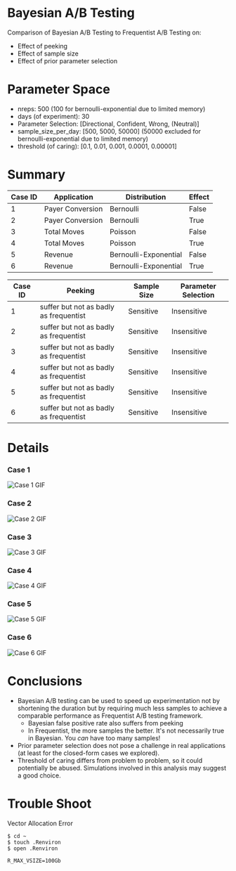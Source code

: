 # Bayesian A/B Testing

Comparison of Bayesian A/B Testing to Frequentist A/B Testing on:

* Effect of peeking
* Effect of sample size
* Effect of prior parameter selection

# Parameter Space

* nreps: 500 (100 for bernoulli-exponential due to limited memory)
* days (of experiment): 30
* Parameter Selection: [Directional, Confident, Wrong, (Neutral)]
* sample_size_per_day: [500, 5000, 50000] (50000 excluded for bernoulli-exponential due to limited memory)
* threshold (of caring): [0.1, 0.01, 0.001, 0.0001, 0.00001]

# Summary

| Case ID | Application      | Distribution          | Effect  |
| ------- | ---------------- | --------------------- | ------- |
| 1       | Payer Conversion | Bernoulli             | False   |
| 2       | Payer Conversion | Bernoulli             | True    |
| 3       | Total Moves      | Poisson               | False   |
| 4       | Total Moves      | Poisson               | True    |
| 5       | Revenue          | Bernoulli-Exponential | False   |
| 6       | Revenue          | Bernoulli-Exponential | True    |


| Case ID | Peeking | Sample Size | Parameter Selection |
| ------- | ------------------------------------------------- | ----------------- | ------------------- |
| 1       | suffer but not as badly as frequentist  	 | Sensitive   | Insensitive         |
| 2       | suffer but not as badly as frequentist      | Sensitive     | Insensitive         |
| 3       | suffer but not as badly as frequentist      | Sensitive     | Insensitive         |
| 4       | suffer but not as badly as frequentist      | Sensitive      | Insensitive         |
| 5       | suffer but not as badly as frequentist      | Sensitive      | Insensitive         |
| 6       | suffer but not as badly as frequentist      | Sensitive    | Insensitive         |

# Details

### Case 1

![Case 1 GIF](one_exp_sim/demo_case1.gif)

### Case 2

![Case 2 GIF](one_exp_sim/demo_case2.gif)

### Case 3

![Case 3 GIF](one_exp_sim/demo_case3.gif)

### Case 4

![Case 4 GIF](one_exp_sim/demo_case4.gif)

### Case 5

![Case 5 GIF](one_exp_sim/demo_case5.gif)

### Case 6

![Case 6 GIF](one_exp_sim/demo_case6.gif)


# Conclusions

* Bayesian A/B testing can be used to speed up experimentation not by shortening the duration but by requiring much less samples to achieve a comparable performance as Frequentist A/B testing framework.
	* Bayesian false positive rate also suffers from peeking
	* In Frequentist, the more samples the better. It's not necessarily true in Bayesian. You *can* have too many samples!
* Prior parameter selection does not pose a challenge in real applications (at least for the closed-form cases we explored).
* Threshold of caring differs from problem to problem, so it could potentially be abused. Simulations involved in this analysis may suggest a good choice.

# Trouble Shoot

Vector Allocation Error

```
$ cd ~
$ touch .Renviron
$ open .Renviron

R_MAX_VSIZE=100Gb
```